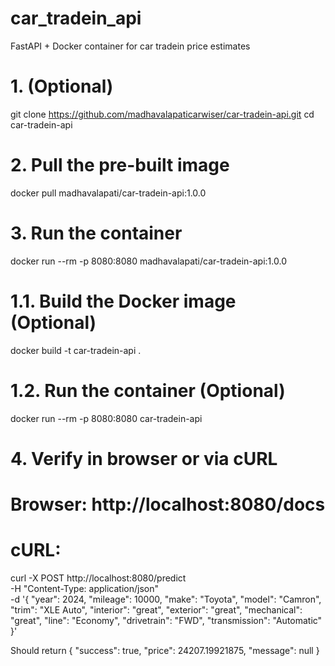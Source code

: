 # car_tradein_api
FastAPI + Docker container for car tradein price estimates

# 1. (Optional)
git clone https://github.com/madhavalapaticarwiser/car-tradein-api.git
cd car-tradein-api

# 2. Pull the pre-built image
docker pull madhavalapati/car-tradein-api:1.0.0

# 3. Run the container
docker run --rm -p 8080:8080 madhavalapati/car-tradein-api:1.0.0

# 1.1. Build the Docker image (Optional)
docker build -t car-tradein-api .

# 1.2. Run the container (Optional)
docker run --rm -p 8080:8080 car-tradein-api

# 4. Verify in browser or via cURL
#    Browser: http://localhost:8080/docs
#    cURL:
curl -X POST http://localhost:8080/predict \
  -H "Content-Type: application/json" \
  -d '{
        "year": 2024,
        "mileage": 10000,
        "make": "Toyota",
        "model": "Camron",
        "trim": "XLE Auto",
        "interior": "great",
        "exterior": "great",
        "mechanical": "great",
        "line": "Economy",
        "drivetrain": "FWD",
        "transmission": "Automatic"
      }'

Should return
{
  "success": true,
  "price": 24207.19921875,
  "message": null
}
